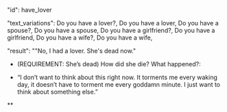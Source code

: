 "id": have_lover

"text_variations":
Do you have a lover?, Do you have a lover, Do you have a spouse?, Do you have a spouse, Do you have a girlfriend?, Do you have a girlfriend, Do you have a wife?, Do you have a wife,

"result":
""No, I had a lover. She's dead now."


- (REQUIREMENT: She’s dead) How did she die? What happened?:
    

- “I don’t want to think about this right now. It torments me every waking day, it doesn’t have to torment me every goddamn minute. I just want to think about something else.”
    



**